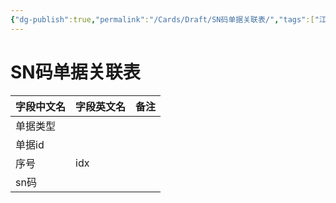 ```yaml
---
{"dg-publish":true,"permalink":"/Cards/Draft/SN码单据关联表/","tags":["江淮毅昌/蝶创I-MES/MES"]}
---
```



# SN码单据关联表

| **字段中文名** | **字段英文名** | **备注** |
| --------- | --------- | ------ |
| 单据类型      |           |        |
| 单据id      |           |        |
| 序号        | idx       |        |
| sn码       |           |        |

